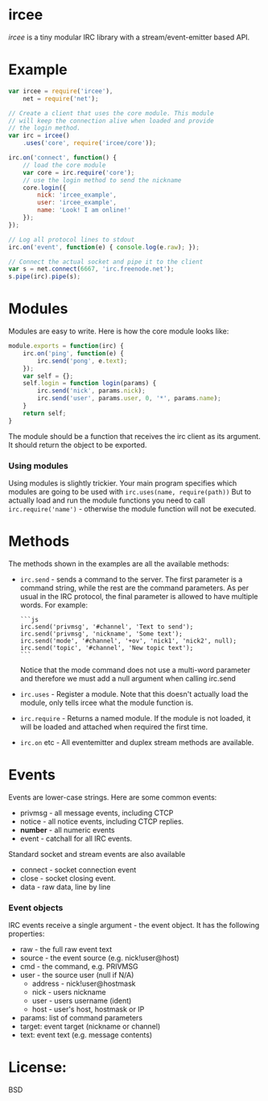 # ircee 

_ircee_ is a tiny modular IRC library with a stream/event-emitter based API.

# Example

```js
var ircee = require('ircee'),
    net = require('net');

// Create a client that uses the core module. This module
// will keep the connection alive when loaded and provide 
// the login method.
var irc = ircee()
    .uses('core', require('ircee/core'));

irc.on('connect', function() {
    // load the core module
    var core = irc.require('core');
    // use the login method to send the nickname
    core.login({
        nick: 'ircee_example',
        user: 'ircee_example',
        name: 'Look! I am online!'
    });
});

// Log all protocol lines to stdout
irc.on('event', function(e) { console.log(e.raw); });

// Connect the actual socket and pipe it to the client
var s = net.connect(6667, 'irc.freenode.net');
s.pipe(irc).pipe(s);
```

# Modules

Modules are easy to write. Here is how
the core module looks like:

```js
module.exports = function(irc) {
    irc.on('ping', function(e) {
        irc.send('pong', e.text);
    });
    var self = {};
    self.login = function login(params) {
        irc.send('nick', params.nick);
        irc.send('user', params.user, 0, '*', params.name);
    }
    return self;
}
```

The module should be a function that receives the irc client
as its argument. It should return the object to be exported.

### Using modules

Using modules is slightly trickier. Your main program specifies
which modules are going to be used with `irc.uses(name, require(path))` 
But to actually load and run the module functions you need to call 
`irc.require('name')` - otherwise the module function will not be executed.

# Methods

The methods shown in the examples are all the available methods:

* `irc.send` - sends a command to the server. The first parameter is a
  command string, while the rest are the command parameters. As per usual
  in the IRC protocol, the final parameter is allowed to have multiple words. 
  For example:

      ```js
      irc.send('privmsg', '#channel', 'Text to send');
      irc.send('privmsg', 'nickname', 'Some text');
      irc.send('mode', '#channel', '+ov', 'nick1', 'nick2', null);
      irc.send('topic', '#channel', 'New topic text');
      ```

  Notice that the mode command does not use a multi-word parameter and therefore
  we must add a null argument when calling irc.send

* `irc.uses` - Register a module. Note that this doesn't actually load the 
  module, only tells ircee what the module function is.

* `irc.require` - Returns a named module. If the module is not loaded,
  it will be loaded and attached when required the first time.

* `irc.on` etc - All eventemitter and duplex stream methods are available.

# Events

Events are lower-case strings. Here are some common events:

* privmsg - all message events, including CTCP
* notice  - all notice events, including CTCP replies.
* __number__ - all numeric events
* event - catchall for all IRC events.

Standard socket and stream events are also available
* connect - socket connection event
* close - socket closing event.
* data - raw data, line by line


### Event objects

IRC events receive a single argument - the event object. It has the following
properties:

* raw - the full raw event text
* source - the event source (e.g. nick!user@host)
* cmd - the command, e.g. PRIVMSG
* user - the source user (null if N/A)
  * address - nick!user@hostmask
  * nick - users nickname 
  * user - users username (ident)
  * host - user's host, hostmask or IP
* params: list of command parameters
* target: event target (nickname or channel)
* text: event text (e.g. message contents)

# License: 

BSD
